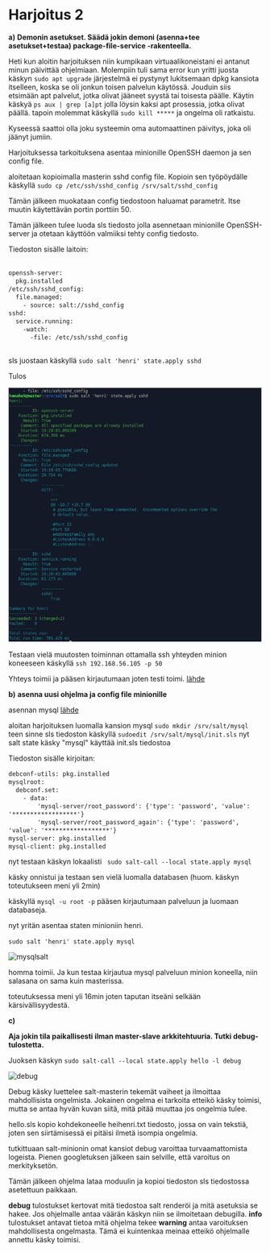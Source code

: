 # Harjoitus 2

**a)**
**Demonin asetukset. Säädä jokin demoni (asenna+tee asetukset+testaa) package-file-service -rakenteella.**

Heti kun aloitin harjoituksen niin kumpikaan virtuaalikoneistani ei antanut minun päivittää ohjelmiaan. 
Molempiin tuli sama error kun yritti juosta käskyn ```sudo apt upgrade```
järjestelmä ei pystynyt lukitsemaan dpkg kansiota itselleen, koska se oli jonkun toisen palvelun käytössä.
Jouduin siis etsimään apt palvelut, jotka olivat jääneet syystä tai toisesta päälle.
Käytin käskyä ```ps aux | grep [a]pt``` jolla löysin kaksi apt prosessia, jotka olivat päällä.
tapoin molemmat käskyllä ```sudo kill *****``` ja ongelma oli ratkaistu.

Kyseessä saattoi olla joku systeemin oma automaattinen päivitys, joka oli jäänyt jumiin.

Harjoituksessa tarkoituksena asentaa minionille OpenSSH daemon ja sen config file.

aloitetaan kopioimalla masterin sshd config file. Kopioin sen työpöydälle käskyllä ```sudo cp /etc/ssh/sshd_config /srv/salt/sshd_config```

Tämän jälkeen muokataan config tiedostoon haluamat parametrit. Itse muutin käytettävän portin porttiin 50.

Tämän jälkeen tulee luoda sls tiedosto jolla asennetaan minionille OpenSSH-server ja otetaan käyttöön valmiiksi tehty config tiedosto.

Tiedoston sisälle laitoin:

```

openssh-server:
  pkg.installed
/etc/ssh/sshd_config:
  file.managed:
    - source: salt://sshd_config
sshd:
  service.running:
    -watch:
      -file: /etc/ssh/sshd_config
      
```

sls juostaan käskyllä ```sudo salt 'henri' state.apply sshd```

Tulos


![nampb](https://github.com/Hamis95/ConfigManagement/blob/main/sshconfig.png)

Testaan vielä muutosten toiminnan ottamalla ssh yhteyden minion koneeseen käskyllä ```ssh 192.168.56.105 -p 50```

Yhteys toimii ja pääsen kirjautumaan joten testi toimi.
[lähde](http://terokarvinen.com/2018/pkg-file-service-control-daemons-with-salt-change-ssh-server-port/)


**b)**
**asenna uusi ohjelma ja config file minionille**


asennan mysql [lähde](http://terokarvinen.com/2018/mysql-automatic-install-with-salt-preseed-database-root-password/index.html)


aloitan harjoituksen luomalla kansion mysql ```sudo mkdir /srv/salt/mysql```
teen sinne sls tiedoston käskyllä ```sudoedit /srv/salt/mysql/init.sls```
nyt salt state käsky "mysql" käyttää init.sls tiedostoa

Tiedoston sisälle kirjoitan:

```
debconf-utils: pkg.installed
mysqlroot:
  debconf.set:
    - data:
        'mysql-server/root_password': {'type': 'password', 'value': '******************'}
        'mysql-server/root_password_again': {'type': 'password', 'value': '******************'}
mysql-server: pkg.installed
mysql-client: pkg.installed
```

nyt testaan käskyn lokaalisti ``` sudo salt-call --local state.apply mysql```

käsky onnistui ja testaan sen vielä luomalla databasen (huom. käskyn toteutukseen meni yli 2min)

käskyllä ```mysql -u root -p``` pääsen kirjautumaan palveluun ja luomaan databaseja.

nyt yritän asentaa staten minioniin henri.

```sudo salt 'henri' state.apply mysql```





![mysqlsalt](https://user-images.githubusercontent.com/64984528/114601818-9e53f400-9c9e-11eb-992f-a1fd502e9602.png)

homma toimii. Ja kun testaa kirjautua mysql palveluun minion koneella, niin salasana on sama kuin masterissa.

toteutuksessa meni yli 16min joten taputan itseäni selkään kärsivällisyydestä.




**c)**

**Aja jokin tila paikallisesti ilman master-slave arkkitehtuuria. Tutki debug-tulostetta.**

Juoksen käskyn ```sudo salt-call --local state.apply hello -l debug```

![debug](https://user-images.githubusercontent.com/64984528/114602943-d3ad1180-9c9f-11eb-82e1-f44659a54a66.png)

Debug käsky luettelee salt-masterin tekemät vaiheet ja ilmoittaa mahdollisista ongelmista. Jokainen ongelma ei tarkoita etteikö käsky toimisi, mutta 
se antaa hyvän kuvan siitä, mitä pitää muuttaa jos ongelmia tulee.

hello.sls kopio kohdekoneelle heihenri.txt tiedosto, jossa on vain tekstiä, joten sen siirtämisessä ei pitäisi ilmetä isompia ongelmia.

tutkittuaan salt-minionin omat kansiot debug varoittaa turvaamattomista logeista. Pienen googletuksen jälkeen sain selville, että varoitus on merkityksetön.

Tämän jälkeen ohjelma lataa moduulin ja kopioi tiedoston sls tiedostossa asetettuun paikkaan.

**debug** tulostukset kertovat mitä tiedostoa salt renderöi ja mitä asetuksia se hakee. Jos ohjelmalle antaa väärän käskyn niin se ilmoitetaan debugilla.
**info** tulostukset antavat tietoa mitä ohjelma tekee
**warning** antaa varoituksen mahdollisesta ongelmasta. Tämä ei kuintenkaa meinaa etteikö ohjelmalle annettu käsky toimisi.




